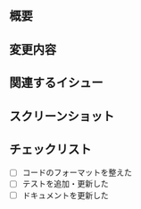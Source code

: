 ## 概要

<!-- 変更の目的を記載してください -->

## 変更内容

<!-- 変更した内容を箇条書きで記載してください -->

## 関連するイシュー

<!-- 関連するIssue番号を箇条書きで記載してください -->

## スクリーンショット

<!-- 必要に応じてスクリーンショットを添付してください -->

## チェックリスト

- [ ] コードのフォーマットを整えた
- [ ] テストを追加・更新した
- [ ] ドキュメントを更新した
